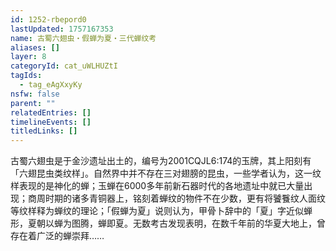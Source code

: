 ```yaml
---
id: 1252-rbepord0
lastUpdated: 1757167353
name: 古蜀六翅虫・假蝉为夏・三代蝉纹考
aliases: []
layer: 8
categoryId: cat_uWLHUZtI
tagIds:
  - tag_eAgXxyKy
nsfw: false
parent: ""
relatedEntries: []
timelineEvents: []
titledLinks: []
---
```


古蜀六翅虫是于金沙遗址出土的，编号为2001CQJL6:174的玉牌，其上阳刻有「六翅昆虫类纹样」。自然界中并不存在三对翅膀的昆虫，一些学者认为，这一纹样表现的是神化的蝉；玉蝉在6000多年前新石器时代的各地遗址中就已大量出现；商周时期的诸多青铜器上，铭刻着蝉纹的物件不在少数，更有将饕餮纹人面纹等纹样释为蝉纹的理论；「假蝉为夏」说则认为，甲骨卜辞中的「夏」字近似蝉形，夏朝以蝉为图腾，蝉即夏。无数考古发现表明，在数千年前的华夏大地上，曾存在着广泛的蝉崇拜……